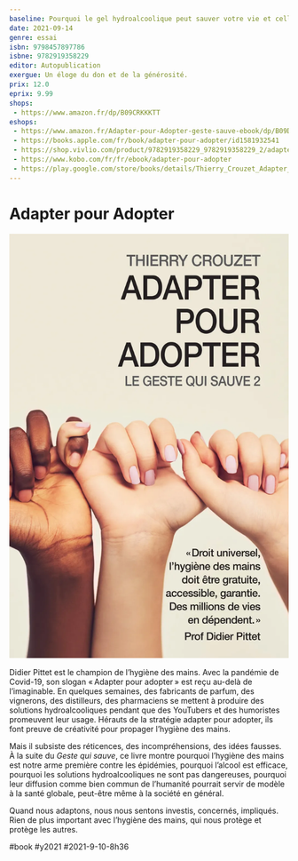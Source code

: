 ```yaml
---
baseline: Pourquoi le gel hydroalcoolique peut sauver votre vie et celle de vos proches.
date: 2021-09-14
genre: essai
isbn: 9798457897786
isbne: 9782919358229
editor: Autopublication
exergue: Un éloge du don et de la générosité.
prix: 12.0
eprix: 9.99
shops:
 - https://www.amazon.fr/dp/B09CRKKKTT
eshops:
 - https://www.amazon.fr/Adapter-pour-Adopter-geste-sauve-ebook/dp/B09D38M6WM/
 - https://books.apple.com/fr/book/adapter-pour-adopter/id1581932541
 - https://shop.vivlio.com/product/9782919358229_9782919358229_2/adapter-pour-adopter
 - https://www.kobo.com/fr/fr/ebook/adapter-pour-adopter
 - https://play.google.com/store/books/details/Thierry_Crouzet_Adapter_pour_Adopter?id=oHo-EAAAQBAJ
---
```


# Adapter pour Adopter

![Adapter pour Adopter](_i/a2a-cover_FR.webp)

Didier Pittet est le champion de l’hygiène des mains. Avec la pandémie de Covid-19, son slogan « Adapter pour adopter » est reçu au-delà de l’imaginable. En quelques semaines, des fabricants de parfum, des vignerons, des distilleurs, des pharmaciens se mettent à produire des solutions hydroalcooliques pendant que des YouTubers et des humoristes promeuvent leur usage. Hérauts de la stratégie adapter pour adopter, ils font preuve de créativité pour propager l’hygiène des mains.

Mais il subsiste des réticences, des incompréhensions, des idées fausses. À la suite du *Geste qui sauve*, ce livre montre pourquoi l’hygiène des mains est notre arme première contre les épidémies, pourquoi l’alcool est efficace, pourquoi les solutions hydroalcooliques ne sont pas dangereuses, pourquoi leur diffusion comme bien commun de l’humanité pourrait servir de modèle à la santé globale, peut-être même à la société en général.

Quand nous adaptons, nous nous sentons investis, concernés, impliqués. Rien de plus important avec l’hygiène des mains, qui nous protège et protège les autres.

#book #y2021 #2021-9-10-8h36
